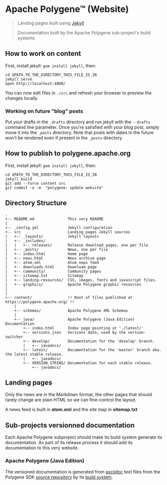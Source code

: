 # Apache Polygene™ (Website)

> Landing pages built using [Jekyll](http://jekyllrb.com/)
>
> Documentation built by the Apache Polygene sub-project's build systems


## How to work on content

First, install jekyll: `gem install jekyll`, then:

    cd $PATH_TO_THE_DIRECTORY_THIS_FILE_IS_IN
    jekyll serve
    open http://localhost:4000/

You can now edit files in `./src` and refresh your browser to preview the changes locally.

### Working on future "blog" posts

Put your drafts in the `_drafts` directory and run jekyll with the `--drafts` command line
parameter. Once you're satisfied with your blog post, simply move it into the `_posts`
directory. Note that posts with dates in the future won't be rendered even if present in
the `_posts` directory.


## How to publish to polygene.apache.org

First, install jekyll: `gem install jekyll`, then:

    cd $PATH_TO_THE_DIRECTORY_THIS_FILE_IS_IN
    jekyll build
    git add --force content src
    git commit -a -m  "polygene: update website"


## Directory Structure

    .
    +-- README.md               This very README
    |
    +-- _config.yml             Jekyll configuration
    +-- src                     Landing pages Jekyll sources
    |   +-- _layouts/           Jekyll layouts
    |   +-- _includes/
    |   |   +-- releases/       Release download pages, one per file
    |   +-- _posts/             News, one per file
    |   +-- index.html          Home page
    |   +-- news.html           News archive page
    |   +-- atom.xml            Atom news feed
    |   +-- downloads.html      Download page
    |   +-- community/          Community pages
    |   +-- sitemap.txt         Sitemap
    |   +-- landing-resources/  CSS, images, fonts and javascript files.
    |   +-- graphics/           Apache Polygene graphic resources
    |
    |
    +-- content/                !! Root of files published at https://polygene.apache.org/ !!
        |
        +-- schemas/            Apache Polygene XML Schemas
        |
        +-- java/               Apache Polygene (Java Edition) Documentation
            +-- index.html      Index page pointing at './latest/'
            +-- versions.json   Versions data, used by the version-switcher
            +-- develop/        Documentation for the 'develop' branch.
            |   +-- javadocs/
            +-- latest/         Documentation for the 'master' branch aka. the latest stable release.
            |   +-- javadocs/
            +-- VERSION_STRING/ Documentation for each stable release.
                +-- javadocs/



## Landing pages

Only the news are in the Markdown format, the other pages that should rarely
change are plain HTML so we can fine-control the layout.

A news feed is built in **atom.xml** and the site map in **sitemap.txt**


## Sub-projects versionned documentation

Each Apache Polygene subproject should make its build system generate its documentation.
As part of its release process it should add its documentation to this very website.

### Apache Polygene (Java Edition)

The versioned documentation is generated from
[asciidoc](http://www.methods.co.nz/asciidoc) text files from the Polygene SDK
[source repository](http://polygene.apache.org/community/codebase.html) by its
[build system](http://polygene.apache.org/java/latest/build-system.html).
